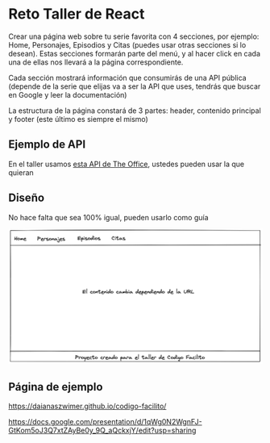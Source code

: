 # Reto Taller de React

Crear una página web sobre tu serie favorita con 4 secciones, por ejemplo: Home, Personajes, Episodios y Citas (puedes usar otras secciones si lo desean). Estas secciones formarán parte del menú, y al hacer click en cada una de ellas nos llevará a la página correspondiente.

Cada sección mostrará información que consumirás de una API pública (depende de la serie que elijas va a ser la API que uses, tendrás que buscar en Google y leer la documentación)

La estructura de la página constará de 3 partes: header, contenido principal y footer (este último es siempre el mismo)

## Ejemplo de API

En el taller usamos [esta API de The Office](https://www.officeapi.dev/), ustedes pueden usar la que quieran

## Diseño

No hace falta que sea 100% igual, pueden usarlo como guía

![Un header con 4 elementos en el menú, el contenido principal que está debajo dice "El contenido cambia dependiendo de la URL" y debajo se encuentra el footer](https://github.com/daianaszwimer/reto-codigo-facilito/blob/main/Screen%20Shot%202022-01-26%20at%2021.50.58.png "Diseño")


## Página de ejemplo

https://daianaszwimer.github.io/codigo-facilito/


https://docs.google.com/presentation/d/1qWg0N2WgnFJ-GtKom5oJ3Q7xtZAyBe0y_9Q_aQckxjY/edit?usp=sharing
